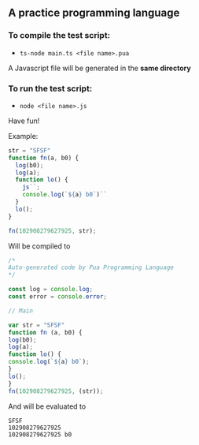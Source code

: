 ## A practice programming language

### To compile the test script:

- `ts-node main.ts <file name>.pua`

A Javascript file will be generated in the **same directory**

### To run the test script:

- `node <file name>.js`

Have fun!

Example:

```javascript
str = "SFSF"
function fn(a, b0) {
  log(b0);
  log(a);
  function lo() {
    js``;
    console.log(`${a} b0`)``
  }
  lo();
}

fn(102908279627925, str);
```

Will be compiled to

```javascript
/*
Auto-generated code by Pua Programming Language
*/

const log = console.log;
const error = console.error;

// Main

var str = "SFSF"
function fn (a, b0) {
log(b0);
log(a);
function lo() {
console.log(`${a} b0`);
}
lo();
}
fn(102908279627925, (str));
```

And will be evaluated to

```
SFSF
102908279627925
102908279627925 b0
```
